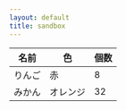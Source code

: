 ```yaml
---
layout: default
title: sandbox
---
```


|名前  |色      |個数|
|------|--------|----|
|りんご|赤      |   8|
|みかん|オレンジ|  32|
